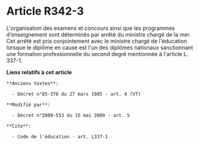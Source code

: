 # Article R342-3

L'organisation des examens et concours ainsi que les programmes d'enseignement sont déterminés par arrêté du ministre chargé
de la mer. Cet arrêté est pris conjointement avec le ministre chargé de l'éducation lorsque le diplôme en cause est l'un des
diplômes nationaux sanctionnant une formation professionnelle du second degré mentionnée à l'article L. 337-1.

**Liens relatifs à cet article**

	**Anciens textes**:

	  - Décret n°85-378 du 27 mars 1985 - art. 4 (VT)

	**Modifié par**:

	  - Décret n°2009-553 du 15 mai 2009 - art. 5

	**Cite**:

	  - Code de l'éducation - art. L337-1
